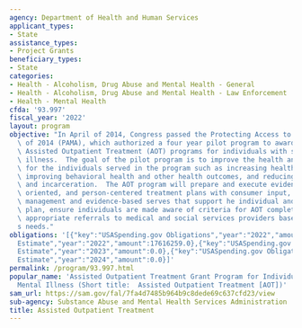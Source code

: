 ```yaml
---
agency: Department of Health and Human Services
applicant_types:
- State
assistance_types:
- Project Grants
beneficiary_types:
- State
categories:
- Health - Alcoholism, Drug Abuse and Mental Health - General
- Health - Alcoholism, Drug Abuse and Mental Health - Law Enforcement
- Health - Mental Health
cfda: '93.997'
fiscal_year: '2022'
layout: program
objective: "In April of 2014, Congress passed the Protecting Access to Medicare Act\
  \ of 2014 (PAMA), which authorized a four year pilot program to award grants for\
  \ Assisted Outpatient Treatment (AOT) programs for individuals with serious mental\
  \ illness.  The goal of the pilot program is to improve the health and social outcomes\
  \ for the individuals served in the program such as increasing healthcare utilization,\
  \ improving behavioral health and other health outcomes, and reducing rates of homelessness\
  \ and incarceration.  The AOT program will prepare and execute evidence-based, recovery\
  \ oriented, and person-centered treatment plans with consumer input, provide case\
  \ management and evidence-based serves that support he individual and the treatment\
  \ plan, ensure individuals are made aware of criteria for AOT completion, and ensure\
  \ appropriate referrals to medical and social services providers based on the individual\u2019\
  s needs."
obligations: '[{"key":"USASpending.gov Obligations","year":"2022","amount":18329548.41},{"key":"SAM.gov
  Estimate","year":"2022","amount":17616259.0},{"key":"USASpending.gov Obligations","year":"2023","amount":15451925.96},{"key":"SAM.gov
  Estimate","year":"2023","amount":0.0},{"key":"USASpending.gov Obligations","year":"2024","amount":0.0},{"key":"SAM.gov
  Estimate","year":"2024","amount":0.0}]'
permalink: /program/93.997.html
popular_name: 'Assisted Outpatient Treatment Grant Program for Individuals with Serious
  Mental Illness (Short title:  Assisted Outpatient Treatment [AOT])'
sam_url: https://sam.gov/fal/7fa4d7485b964b9c8dede69c637cfd23/view
sub-agency: Substance Abuse and Mental Health Services Administration
title: Assisted Outpatient Treatment
---
```

